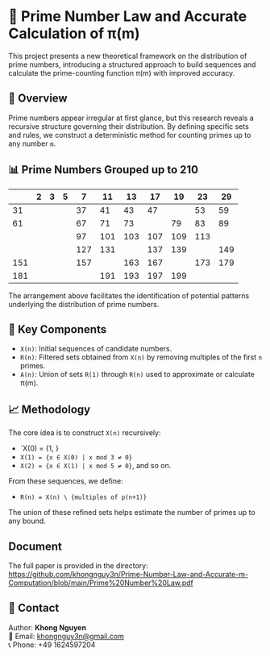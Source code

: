 # 📘 Prime Number Law and Accurate Calculation of π(m)

This project presents a new theoretical framework on the distribution of prime numbers, introducing a structured approach to build sequences and calculate the prime-counting function π(m) with improved accuracy.

## 📌 Overview

Prime numbers appear irregular at first glance, but this research reveals a recursive structure governing their distribution. By defining specific sets and rules, we construct a deterministic method for counting primes up to any number `m`.
## 📊 Prime Numbers Grouped up to 210



|     | 2 | 3 | 5 | 7  | 11 | 13 | 17 | 19 | 23 | 29 |
|-----|---|---|---|----|----|----|----|----|----|----|
| 31  |   |   |   | 37 | 41 | 43 | 47 |    | 53 | 59 |
| 61  |   |   |   | 67 | 71 | 73 |    | 79 | 83 | 89 |
|     |   |   |   | 97 |101 |103 |107 |109 |113 |    |
|     |   |   |   |127 |131 |    |137 |139 |    |149 |
|151  |   |   |   |157 |    |163 |167 |    |173 |179 |
|181  |   |   |   |    |191 |193 |197 |199 |    |    |

The arrangement above facilitates the identification of potential patterns underlying the distribution of prime numbers.
## 📂 Key Components

- `X(n)`: Initial sequences of candidate numbers.
- `R(n)`: Filtered sets obtained from `X(n)` by removing multiples of the first `n` primes.
- `A(n)`: Union of sets `R(1)` through `R(n)` used to approximate or calculate π(m).

## 📈 Methodology

The core idea is to construct `X(n)` recursively:
- `X(0) = {1, }
- `X(1) = {x ∈ X(0) | x mod 3 ≠ 0}`
- `X(2) = {x ∈ X(1) | x mod 5 ≠ 0}`, and so on.

From these sequences, we define:
- `R(n) = X(n) \ {multiples of p(n+1)}`

The union of these refined sets helps estimate the number of primes up to any bound.


## Document

The full paper is provided in the directory: https://github.com/khongnguy3n/Prime-Number-Law-and-Accurate-m-Computation/blob/main/Prime%20Number%20Law.pdf
## 📧 Contact

Author: **Khong Nguyen**  
📧 Email: khongnguy3n@gmail.com  
📞 Phone: +49 1624597204  

